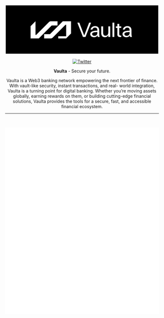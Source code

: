 <span align="center">

<a href="https://vaulta.com"><img width="500" alt="image" src="./logo.png"></img></a>

[![Twitter](https://img.shields.io/twitter/follow/vaulta_?style=for-the-badge)](https://twitter.com/vaulta_)

**Vaulta** - Secure your future.

Vaulta is a Web3 banking network empowering the next frontier of finance. With vault-like security, instant transactions, and real- world integration, Vaulta is a turning point for digital banking. Whether you’re moving assets globally, earning rewards on them, or building cutting-edge financial solutions, Vaulta provides the tools for a secure, fast, and accessible financial ecosystem.

---

<br />

![Metrics](/profile/metrics.svg)

</span>